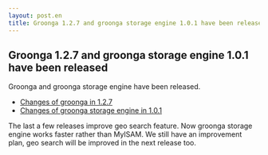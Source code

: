 ```yaml
---
layout: post.en
title: Groonga 1.2.7 and groonga storage engine 1.0.1 have been released
---
```


## Groonga 1.2.7 and groonga storage engine 1.0.1 have been released

Groonga and groonga storage engine have been released.

* [Changes of groonga in 1.2.7](http://groonga.org/docs/news.html#release-1-2-7)
* [Changes of groonga storage engine in 1.0.1](http://mroonga.org/docs/news.html#release-1-0-1)

The last a few releases improve geo search feature. Now groonga storage engine works faster rather than MyISAM. We still have an improvement plan, geo search will be improved in the next release too.
